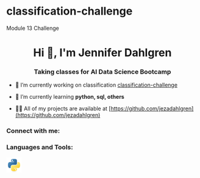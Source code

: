 # classification-challenge
Module 13 Challenge

<h1 align="center">Hi 👋, I'm Jennifer Dahlgren</h1>
<h3 align="center">Taking classes for AI Data Science Bootcamp</h3>

- 🔭 I’m currently working on classification [classification-challenge](https://github.com/jezadahlgren/classification-challenge)

- 🌱 I’m currently learning **python, sql, others**

- 👨‍💻 All of my projects are available at [https://github.com/jezadahlgren](https://github.com/jezadahlgren)

<h3 align="left">Connect with me:</h3>
<p align="left">
</p>

<h3 align="left">Languages and Tools:</h3>
<p align="left"> <a href="https://www.python.org" target="_blank" rel="noreferrer"> <img src="https://raw.githubusercontent.com/devicons/devicon/master/icons/python/python-original.svg" alt="python" width="40" height="40"/> </a> </p>

